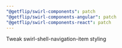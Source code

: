 ```yaml
---
"@getflip/swirl-components": patch
"@getflip/swirl-components-angular": patch
"@getflip/swirl-components-react": patch
---
```


Tweak swirl-shell-navigation-item styling
